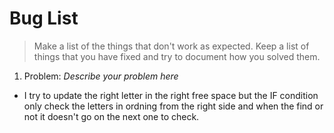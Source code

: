 # Bug List

> Make a list of the things that don't work as expected. Keep a list of things that you have fixed and try to document how you solved them.

1. Problem: *Describe your problem here* 
 * I try to update the right letter in the right free space but the IF condition only check the letters in ordning from the right side and when the find or not it doesn't go on the next one to check.